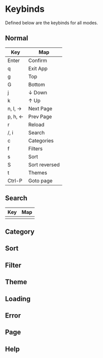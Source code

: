 # Keybinds
Defined below are the keybinds for all modes.

## Normal
| Key | Map |
| --- | --- |
| Enter | Confirm |
| q | Exit App |
| g | Top |
| G | Bottom |
| j | ↓ Down |
| k | ↑ Up |
| n, l, → | Next Page |
| p, h, ← | Prev Page |
| r | Reload |
| /, i | Search |
| c | Categories |
| f | Filters |
| s | Sort |
| S | Sort reversed |
| t | Themes |
| Ctrl-P | Goto page |

## Search
| Key | Map |
| --- | --- |
| | |

## Category

## Sort

## Filter

## Theme

## Loading

## Error

## Page

## Help

